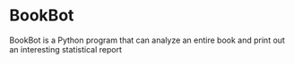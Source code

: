 # BookBot

BookBot is a Python program that can analyze an entire book and print out an interesting statistical report
